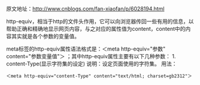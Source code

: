 原文地址：http://www.cnblogs.com/fan-xiaofan/p/6028194.html

http-equiv，相当于http的文件头作用，它可以向浏览器传回一些有用的信息，以帮助正确和精确地显示网页内容，与之对应的属性值为content，content中的内容其实就是各个参数的变量值。

meta标签的http-equiv属性语法格式是：＜meta http-equiv="参数" content="参数变量值"＞ ；其中http-equiv属性主要有以下几种参数：
1.<meta http-equiv="Content-Type" content="text/html;charset=utf-8" />
  content-Type(显示字符集的设定) 
  说明：设定页面使用的字符集。 
  用法：
```
＜meta http-equiv="content-Type" content="text/html; charset=gb2312"＞
```
